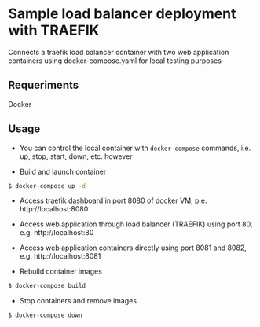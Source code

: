 # Sample load balancer deployment with TRAEFIK

Connects a traefik load balancer container with two web application containers using docker-compose.yaml for local testing purposes

## Requeriments

Docker

## Usage
- You can control the local container with ```docker-compose``` commands, i.e. up, stop, start, down, etc. however

- Build and launch container

```bash
$ docker-compose up -d
```

- Access traefik dashboard in port 8080 of docker VM, p.e. http://localhost:8080

- Access web application through load balancer (TRAEFIK) using port 80, e.g. http://localhost:80

- Access web application containers directly using port 8081 and 8082, e.g. http://localhost:8081

- Rebuild container images

```bash
$ docker-compose build
```
- Stop containers and remove images

```bash
$ docker-compose down
```